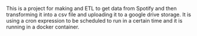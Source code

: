 This is a project for making and ETL to get data from Spotify and then transforming it into a csv file and uploading it to a google drive storage. 
It is using a cron expression to be scheduled to run in a certain time and it is running in a docker container.
